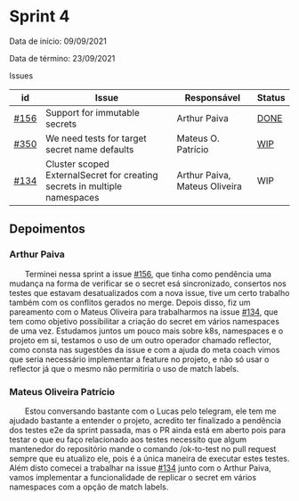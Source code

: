 # Sprint 4

Data de início: 09/09/2021

Data de término: 23/09/2021

Issues

| id                                                                      | Issue                                                                     | Responsável                   | Status                                                                |
| ----------------------------------------------------------------------- | ------------------------------------------------------------------------- | ----------------------------- | --------------------------------------------------------------------- |
| [#156](https://github.com/external-secrets/external-secrets/issues/156) | Support for immutable secrets                                             | Arthur Paiva                  | [DONE](https://github.com/external-secrets/external-secrets/pull/329) |
| [#350](https://github.com/external-secrets/external-secrets/issues/350) | We need tests for target secret name defaults | Mateus O. Patrício | [WIP](https://github.com/external-secrets/external-secrets/pull/369) |
| [#134](https://github.com/external-secrets/external-secrets/issues/134) | Cluster scoped ExternalSecret for creating secrets in multiple namespaces | Arthur Paiva, Mateus Oliveira | WIP                                                                   |

## Depoimentos

### Arthur Paiva

&emsp;&emsp;Terminei nessa sprint a issue [#156](https://github.com/external-secrets/external-secrets/issues/156), que tinha como pendência uma mudança na forma de verificar se o secret esá sincronizado, consertos nos testes que estavam desatualizados com a nova issue, tive um certo trabalho também com os conflitos gerados no merge. Depois disso, fiz um pareamento com o Mateus Oliveira para trabalharmos na issue [#134](https://github.com/external-secrets/external-secrets/issues/134), que tem como objetivo possibilitar a criação do secret em vários namespaces de uma vez. Estudamos juntos um pouco mais sobre k8s, namespaces e o projeto em si, testamos o uso de um outro operador chamado reflector, como consta nas sugestões da issue e com a ajuda do meta coach vimos que seria necessário implementar a feature no projeto, e não só usar o reflector já que o mesmo não permitiria o uso de match labels.

### Mateus Oliveira Patrício

&emsp;&emsp;Estou conversando bastante com o Lucas pelo telegram, ele tem me ajudado bastante a entender o projeto, acredito ter finalizado a pendência dos testes e2e da sprint passada, mas o PR ainda está em aberto pois para testar o que eu faço relacionado aos testes necessito que algum mantenedor do repositório mande o comando /ok-to-test no pull request sempre que eu atualizo ele, pois é a única maneira de executar estes testes. Além disto comecei a trabalhar na issue [#134](https://github.com/external-secrets/external-secrets/issues/134) junto com o Arthur Paiva, vamos implementar a funcionalidade de replicar o secret em vários namespaces com a opção de match labels.